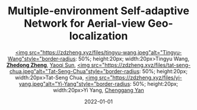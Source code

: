 ---
title: "Multiple-environment Self-adaptive Network for Aerial-view Geo-localization"
collection: publications
permalink: /publication/Multiple2022
date: 2022-01-01
doi: 
keywords: 
venue: 'arXiv:2204.08381'
author: '<a href="https://zdzheng.xyz/authors/Tingyu-Wang" class="author"> <img src="https://zdzheng.xyz/files/tingyu-wang.jpeg"alt="Tingyu-Wang"style="border-radius: 50%; height:20px; width:20px>Tingyu Wang</a>, <strong><a href="https://zdzheng.xyz/authors/Zhedong-Zheng" class="author">Zhedong Zheng</a></strong>, <a href="https://zdzheng.xyz/authors/Yaoqi-Sun" class="author">Yaoqi Sun</a>, <a href="https://zdzheng.xyz/authors/Tat-Seng-Chua" class="author"> <img src="https://zdzheng.xyz/files/tat-seng-chua.jpeg"alt="Tat-Seng-Chua"style="border-radius: 50%; height:20px; width:20px>Tat-Seng Chua</a>, <a href="https://zdzheng.xyz/authors/Yi-Yang" class="author"> <img src="https://zdzheng.xyz/files/yi-yang.jpeg"alt="Yi-Yang"style="border-radius: 50%; height:20px; width:20px>Yi Yang</a>, <a href="https://zdzheng.xyz/authors/Chenggang-Yan" class="author">Chenggang Yan</a>'
sqlauthor: 'Tingyu Wang, Zhedong Zheng, Yaoqi Sun, Tat Seng Chua, Yi Yang, Chenggang Yan, '
citation: ' Tingyu Wang,  Zhedong Zheng,  Yaoqi Sun,  Tat-Seng Chua,  Yi Yang,  Chenggang Yan, &quot;Multiple-environment Self-adaptive Network for Aerial-view Geo-localization.&quot; arXiv:2204.08381, 2022.'
pub_year: '2022'
bib: >
    @inproceedings{wang2022multiple,<br>author = "Wang, Tingyu and Zheng, Zhedong and Sun, Yaoqi and Chua, Tat-Seng and Yang, Yi and Yan, Chenggang",<br>title = "Multiple-environment Self-adaptive Network for Aerial-view Geo-localization",<br>booktitle = "arXiv:2204.08381",<br>year = "2022"
    }

---